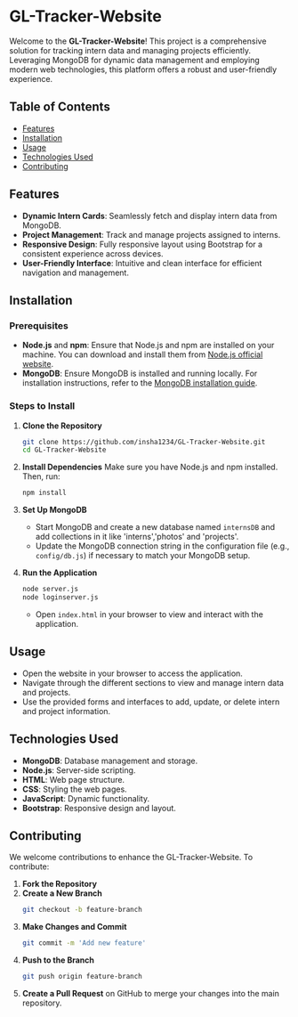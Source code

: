 # GL-Tracker-Website

Welcome to the **GL-Tracker-Website**! This project is a comprehensive solution for tracking intern data and managing projects efficiently. Leveraging MongoDB for dynamic data management and employing modern web technologies, this platform offers a robust and user-friendly experience.

## Table of Contents
- [Features](#features)
- [Installation](#installation)
- [Usage](#usage)
- [Technologies Used](#technologies-used)
- [Contributing](#contributing)

## Features
- **Dynamic Intern Cards**: Seamlessly fetch and display intern data from MongoDB.
- **Project Management**: Track and manage projects assigned to interns.
- **Responsive Design**: Fully responsive layout using Bootstrap for a consistent experience across devices.
- **User-Friendly Interface**: Intuitive and clean interface for efficient navigation and management.

## Installation

### Prerequisites
- **Node.js** and **npm**: Ensure that Node.js and npm are installed on your machine. You can download and install them from [Node.js official website](https://nodejs.org/).
- **MongoDB**: Ensure MongoDB is installed and running locally. For installation instructions, refer to the [MongoDB installation guide](https://docs.mongodb.com/manual/installation/).

### Steps to Install

1. **Clone the Repository**
   ```bash
   git clone https://github.com/insha1234/GL-Tracker-Website.git
   cd GL-Tracker-Website
   ```

2. **Install Dependencies**
   Make sure you have Node.js and npm installed. Then, run:
   ```bash
   npm install
   ```

3. **Set Up MongoDB**
   - Start MongoDB and create a new database named `internsDB` and add collections in it like 'interns','photos' and 'projects'.
   - Update the MongoDB connection string in the configuration file (e.g., `config/db.js`) if necessary to match your MongoDB setup.

4. **Run the Application**
   ```bash
   node server.js
   node loginserver.js
   ```
   - Open `index.html` in your browser to view and interact with the application.

## Usage
- Open the website in your browser to access the application.
- Navigate through the different sections to view and manage intern data and projects.
- Use the provided forms and interfaces to add, update, or delete intern and project information.

## Technologies Used
- **MongoDB**: Database management and storage.
- **Node.js**: Server-side scripting.
- **HTML**: Web page structure.
- **CSS**: Styling the web pages.
- **JavaScript**: Dynamic functionality.
- **Bootstrap**: Responsive design and layout.

## Contributing
We welcome contributions to enhance the GL-Tracker-Website. To contribute:

1. **Fork the Repository**
2. **Create a New Branch**
   ```bash
   git checkout -b feature-branch
   ```
3. **Make Changes and Commit**
   ```bash
   git commit -m 'Add new feature'
   ```
4. **Push to the Branch**
   ```bash
   git push origin feature-branch
   ```
5. **Create a Pull Request** on GitHub to merge your changes into the main repository.



